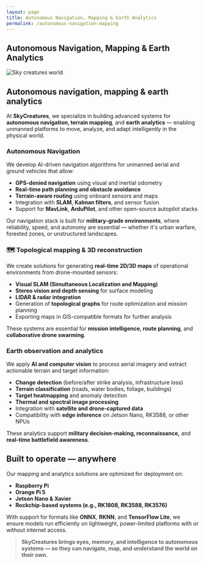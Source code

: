 ```yaml
---
layout: page
title: Autonomous Navigation, Mapping & Earth Analytics
permalink: /autonomous-navigation-mapping
---
```


## Autonomous Navigation, Mapping & Earth Analytics

![Sky creatures world](https://skycreatures.com/assets/img/cartographi.jpg "Sky creatures worls")

## Autonomous navigation, mapping & earth analytics

At **SkyCreatures**, we specialize in building advanced systems for **autonomous navigation, terrain mapping**, and **earth analytics** — enabling unmanned platforms to move, analyze, and adapt intelligently in the physical world.


### Autonomous Navigation

We develop AI-driven navigation algorithms for unmanned aerial and ground vehicles that allow:

* **GPS-denied navigation** using visual and inertial odometry
* **Real-time path planning and obstacle avoidance**
* **Terrain-aware routing** using onboard sensors and maps
* Integration with **SLAM**, **Kalman filters**, and sensor fusion
* Support for **MavLink**, **ArduPilot**, and other open-source autopilot stacks

Our navigation stack is built for **military-grade environments**, where reliability, speed, and autonomy are essential — whether it's urban warfare, forested zones, or unstructured landscapes.


### 🗺️ Topological mapping & 3D reconstruction

We create solutions for generating **real-time 2D/3D maps** of operational environments from drone-mounted sensors:

* **Visual SLAM (Simultaneous Localization and Mapping)**
* **Stereo vision and depth sensing** for surface modeling
* **LIDAR & radar integration**
* Generation of **topological graphs** for route optimization and mission planning
* Exporting maps in GIS-compatible formats for further analysis

These systems are essential for **mission intelligence, route planning**, and **collaborative drone swarming**.


### Earth observation and analytics

We apply **AI and computer vision** to process aerial imagery and extract actionable terrain and target information:

* **Change detection** (before/after strike analysis, infrastructure loss)
* **Terrain classification** (roads, water bodies, foliage, buildings)
* **Target heatmapping** and anomaly detection
* **Thermal and spectral image processing**
* Integration with **satellite and drone-captured data**
* Compatibility with **edge inference** on Jetson Nano, RK3588, or other NPUs

These analytics support **military decision-making, reconnaissance,** and **real-time battlefield awareness**.

## Built to operate — anywhere

Our mapping and analytics solutions are optimized for deployment on:

* **Raspberry Pi**
* **Orange Pi 5**
* **Jetson Nano & Xavier**
* **Rockchip-based systems (e.g., RK1808, RK3588, RK3576)**

With support for formats like **ONNX**, **RKNN**, and **TensorFlow Lite**, we ensure models run efficiently on lightweight, power-limited platforms with or without internet access.


> **SkyCreatures brings eyes, memory, and intelligence to autonomous systems — so they can navigate, map, and understand the world on their own.**
